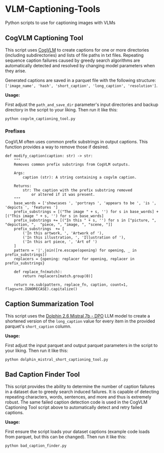 # VLM-Captioning-Tools
Python scripts to use for captioning images with VLMs

## CogVLM Captioning Tool

This script uses [CogVLM](https://github.com/THUDM/CogVLM) to create captions for one or more directories (including subdirectories) and lists of file paths in txt files.
Repeating sequence caption failures caused by greedy search algorithms are automatically detected and resolved by changing model parameters when they arise.

Generated captions are saved in a parquet file with the following structure: `['image_name', 'hash', 'short_caption', 'long_caption', 'resolution']`.

**Usage:**

First adjust the `path_and_save_dir` parameter's input directories and backup directory in the script to your liking. Then run it like this:

```
python cogvlm_captioning_tool.py
```

### Prefixes

CogVLM often uses common prefix substrings in output captions. This function provides a way to remove those if desired.

```
def modify_caption(caption: str) -> str:
    """
    Removes common prefix substrings from CogVLM outputs.

    Args:
        caption (str): A string containing a cogvlm caption.

    Returns:
        str: The caption with the prefix substring removed
            or altered if it was present.
    """
    base_words = ['showcases ', 'portrays ', 'appears to be ', 'is ', 'depicts ', 'features ']
    prefix_substrings = [("The image " + s, '') for s in base_words] + [("This image " + s, '') for s in base_words]
    prefix_substrings += [("In this " + s, '') for s in ["picture, ", "depiction, ",  "piece, ", "image, ", "scene, "]]
    prefix_substrings  += [
        ('In this artwork, ', 'Artwork of '),
        ('In this illustration, ', 'Illustration of '),
        ('In this art piece, ', 'Art of ')
    ]
    pattern = '|'.join([re.escape(opening) for opening, _ in prefix_substrings])
    replacers = {opening: replacer for opening, replacer in prefix_substrings}
    
    def replace_fn(match):
        return replacers[match.group(0)]
    
    return re.sub(pattern, replace_fn, caption, count=1, flags=re.IGNORECASE).capitalize()
```

## Caption Summarization Tool

This script uses the [Dolphin 2.6 Mistral 7b - DPO](https://huggingface.co/cognitivecomputations/dolphin-2.6-mistral-7b-dpo) LLM model to create a shortened version of the `long_caption` value for every item in the provided parquet's `short_caption` column. 

**Usage:**

First adjust the input parquet and output parquet parameters in the script to your liking. Then run it like this:

```
python dolphin_mistral_short_captioning_tool.py
```


## Bad Caption Finder Tool

This script provides the ability to determine the number of caption failures in a dataset due to greedy search induced failures. It is capable of detecting repeating characters, words, sentences, and more and thus is extremely robust. The same failed caption detection code is used in the CogVLM Captioning Tool script above to automatically detect and retry failed captions.

**Usage:**

First ensure the script loads your dataset captions (example code loads from parquet, but this can be changed). Then run it like this:

```
python bad_caption_finder.py
```
